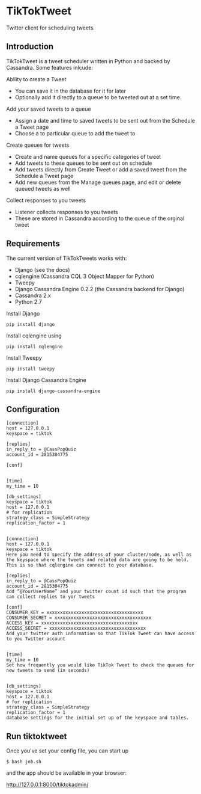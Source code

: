 TikTokTweet
===========

Twitter client for scheduling tweets.

## Introduction

TikTokTweet is a tweet scheduler written in Python and backed by Cassandra. Some features inlcude:

Ability to create a Tweet
* You can save it in the database for it for later
* Optionally add it directly to a queue to be tweeted out at a set time.

Add your saved tweets to a queue
* Assign a date and time to saved tweets to be sent out from the Schedule a Tweet page
* Choose a to particular queue to add the tweet to

Create queues for tweets
* Create and name queues for a specific categories of tweet
* Add tweets to these queues to be sent out on schedule
* Add tweets directly from Create Tweet or add a saved tweet from the Schedule a Tweet page
* Add new queues from the Manage queues page, and edit or delete queued tweets as well

Collect responses to you tweets
* Listener collects responses to you tweets
* These are stored in Cassandra according to the queue of the orginal tweet

## Requirements

The current version of TikTokTweets works with:
* Django (see the docs)
* cqlengine (Cassandra CQL 3 Object Mapper for Python)
* Tweepy
* Django Cassandra Engine 0.2.2 (the Cassandra backend for Django)
* Cassandra 2.x
* Python 2.7

Install Django

`pip install django`

Install cqlengine using

`pip install cqlengine`

Install Tweepy

`pip install tweepy`

Install Django Cassandra Engine

`pip install django-cassandra-engine`


## Configuration
```
[connection]
host = 127.0.0.1
keyspace = tiktok

[replies]
in_reply_to = @CassPopQuiz
account_id = 2815304775

[conf]


[time]
my_time = 10

[db_settings]
keyspace = tiktok
host = 127.0.0.1
# for replication
strategy_class = SimpleStrategy
replication_factor = 1


[connection]
host = 127.0.0.1
keyspace = tiktok
Here you need to specify the address of your cluster/node, as well as the keyspace where the tweets and related data are going to be held. This is so that cqlengine can connect to your database.

[replies]
in_reply_to = @CassPopQuiz
account_id = 2815304775
Add “@YourUserName” and your twitter count id such that the program can collect replies to yor tweets

[conf]
CONSUMER_KEY = xxxxxxxxxxxxxxxxxxxxxxxxxxxxxxxxxxxx
CONSUMER_SECRET = xxxxxxxxxxxxxxxxxxxxxxxxxxxxxxxxxxxx
ACCESS_KEY = xxxxxxxxxxxxxxxxxxxxxxxxxxxxxxxxxxxx
ACCESS_SECRET = xxxxxxxxxxxxxxxxxxxxxxxxxxxxxxxxxxxx
Add your twitter auth information so that TikTok Tweet can have access to you Twitter account


[time]
my_time = 10
Set how frequently you would like TikTok Tweet to check the queues for new tweets to send (in seconds)


[db_settings]
keyspace = tiktok
host = 127.0.0.1
# for replication
strategy_class = SimpleStrategy
replication_factor = 1
database settings for the initial set up of the keyspace and tables.
```
## Run tiktoktweet

Once you’ve set your config file, you can start up

```
$ bash job.sh
```

and the app should be available in your browser:

http://127.0.0.1:8000/tiktokadmin/

